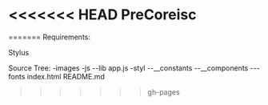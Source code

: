 <<<<<<< HEAD
PreCoreisc
==========
=======
Requirements:

Stylus

Source Tree:
 -images
 -js
 	--lib
 	app.js
 -styl
 	--__constants
 	--__components
 		---fonts
 index.html
 README.md
>>>>>>> gh-pages
